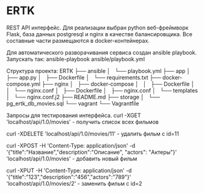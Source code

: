 # ERTK

REST API интерфейс.
Для реализации выбран python веб-фреймворк Flask, база данных postgresql и nginx в качестве балансировщика. Все составные части размещаются в docker-контейнерах.

Для автоматического разворачивания сервиса создан ansible playbook.
Запускать так: 
ansible-playbook ansible/playbook.yml

Структура проекта:
ERTK
├── ansible
│   └── playbook.yml
├── app
│   ├── app.py
│   ├── Dockerfile
│   └── requirements.txt
├── docker-compose.yml
├── nginx
│   ├── docker-compose
│   │   ├── Dockerfile
│   │   └── nginx.conf
│   ├── Dockerfile
│   ├── nginx.conf
│   └── templates
│       └── nginx.conf.j2
├── README.md
├── storage
│   └── pg_ertk_db_movies.sql
└── vagrant
    └── Vagrantfile


Запросы для тестирования интерфейса.
curl -XGET 'localhost/api/1.0/movies' - получить список всех фильмов

curl -XDELETE 'localhost/api/1.0/movies/11' - удалить фильм с id=11

curl -XPOST -H 'Content-Type: application/json' -d '{"title":"Название","description":"Описание", "actors": "Актеры"}' 'localhost/api/1.0/movies' - добавить новый фильм

curl -XPUT -H 'Content-Type: application/json' -d '{"title":"123","description":"456","actors":"789"}' 'localhost/api/1.0/movies/2' - заменить фильм с id=2
